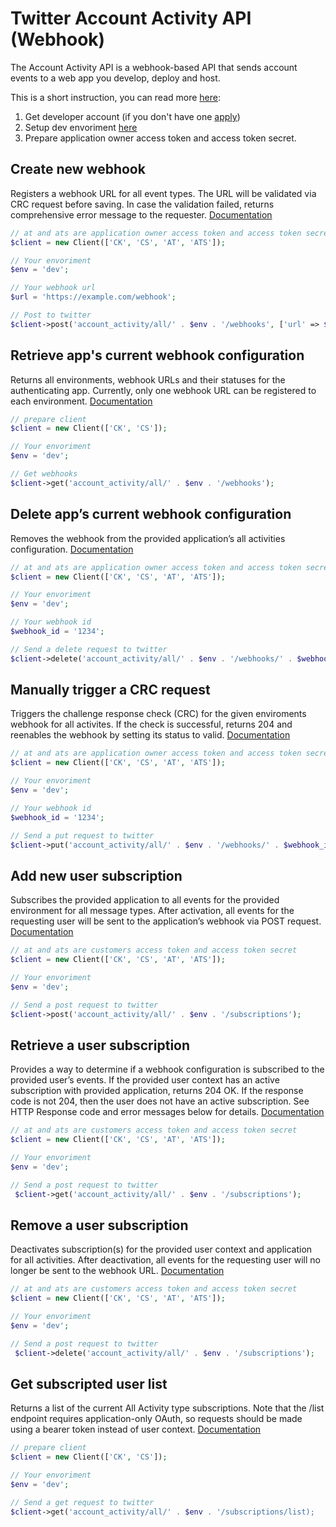 # Twitter Account Activity API (Webhook)

The Account Activity API is a webhook-based API that sends account events to a web app you develop, deploy and host.

This is a short instruction, you can read more [here](https://developer.twitter.com/en/docs/accounts-and-users/subscribe-account-activity/guides/getting-started-with-webhooks):

1) Get developer account (if you don't have one [apply](https://developer.twitter.com/en/apply))
2) Setup dev envoriment [here](https://developer.twitter.com/en/account/environments)
3) Prepare application owner access token and access token secret.

## Create new webhook

Registers a webhook URL for all event types. The URL will be validated via CRC request before saving. In case the validation failed, returns comprehensive error message to the requester. [Documentation](https://developer.twitter.com/en/docs/accounts-and-users/subscribe-account-activity/api-reference/aaa-premium#post-account-activity-all-env-name-webhooks)

```php
// at and ats are application owner access token and access token secret
$client = new Client(['CK', 'CS', 'AT', 'ATS']);

// Your envoriment
$env = 'dev';

// Your webhook url
$url = 'https://example.com/webhook';

// Post to twitter
$client->post('account_activity/all/' . $env . '/webhooks', ['url' => $url]);

```

## Retrieve app's current webhook configuration

Returns all environments, webhook URLs and their statuses for the authenticating app. Currently, only one webhook URL can be registered to each environment. [Documentation](https://developer.twitter.com/en/docs/accounts-and-users/subscribe-account-activity/api-reference/aaa-premium#get-account-activity-all-env-name-webhooks)

```php
// prepare client
$client = new Client(['CK', 'CS']);

// Your envoriment
$env = 'dev';

// Get webhooks
$client->get('account_activity/all/' . $env . '/webhooks');

```

## Delete app’s current webhook configuration

Removes the webhook from the provided application’s all activities configuration. [Documentation](https://developer.twitter.com/en/docs/accounts-and-users/subscribe-account-activity/api-reference/aaa-premium#delete-account-activity-all-env-name-webhooks-webhook-id)

```php
// at and ats are application owner access token and access token secret
$client = new Client(['CK', 'CS', 'AT', 'ATS']);

// Your envoriment
$env = 'dev';

// Your webhook id
$webhook_id = '1234';

// Send a delete request to twitter
$client->delete('account_activity/all/' . $env . '/webhooks/' . $webhook_id);

```

## Manually trigger a CRC request

Triggers the challenge response check (CRC) for the given enviroments webhook for all activites. If the check is successful, returns 204 and reenables the webhook by setting its status to valid. [Documentation](https://developer.twitter.com/en/docs/accounts-and-users/subscribe-account-activity/api-reference/aaa-premium#put-account-activity-all-env-name-webhooks-webhook-id)

```php
// at and ats are application owner access token and access token secret
$client = new Client(['CK', 'CS', 'AT', 'ATS']);

// Your envoriment
$env = 'dev';

// Your webhook id
$webhook_id = '1234';

// Send a put request to twitter
$client->put('account_activity/all/' . $env . '/webhooks/' . $webhook_id);

```
## Add new user subscription

Subscribes the provided application to all events for the provided environment for all message types. After activation, all events for the requesting user will be sent to the application’s webhook via POST request. [Documentation](https://developer.twitter.com/en/docs/accounts-and-users/subscribe-account-activity/api-reference/aaa-premium#post-account-activity-all-env-name-subscriptions)

```php
// at and ats are customers access token and access token secret
$client = new Client(['CK', 'CS', 'AT', 'ATS']);

// Your envoriment
$env = 'dev';

// Send a post request to twitter
$client->post('account_activity/all/' . $env . '/subscriptions');

```


## Retrieve a user subscription

Provides a way to determine if a webhook configuration is subscribed to the provided user’s events. If the provided user context has an active subscription with provided application, returns 204 OK. If the response code is not 204, then the user does not have an active subscription. See HTTP Response code and error messages below for details. [Documentation](https://developer.twitter.com/en/docs/accounts-and-users/subscribe-account-activity/api-reference/aaa-premium#get-account-activity-all-env-name-subscriptions)

```php
// at and ats are customers access token and access token secret
$client = new Client(['CK', 'CS', 'AT', 'ATS']);

// Your envoriment
$env = 'dev';

// Send a post request to twitter
 $client->get('account_activity/all/' . $env . '/subscriptions');

```

## Remove a user subscription

Deactivates subscription(s) for the provided user context and application for all activities. After deactivation, all events for the requesting user will no longer be sent to the webhook URL. [Documentation](https://developer.twitter.com/en/docs/accounts-and-users/subscribe-account-activity/api-reference/aaa-premium#delete-account-activity-all-env-name-subscriptions)

```php
// at and ats are customers access token and access token secret
$client = new Client(['CK', 'CS', 'AT', 'ATS']);

// Your envoriment
$env = 'dev';

// Send a post request to twitter
 $client->delete('account_activity/all/' . $env . '/subscriptions');

```
## Get subscripted user list

Returns a list of the current All Activity type subscriptions. Note that the /list endpoint requires application-only OAuth, so requests should be made using a bearer token instead of user context. [Documentation](https://developer.twitter.com/en/docs/accounts-and-users/subscribe-account-activity/api-reference/aaa-premium#get-account-activity-all-env-name-subscriptions-list)

```php
// prepare client
$client = new Client(['CK', 'CS']);

// Your envoriment
$env = 'dev';

// Send a get request to twitter
$client->get('account_activity/all/' . $env . '/subscriptions/list);

```
